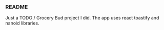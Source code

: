 ### README

Just a TODO / Grocery Bud project I did. The app uses react toastify and nanoid libraries.
